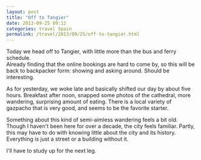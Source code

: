 ```yaml
---
layout: post
title: "Off to Tangier"
date: 2013-09-25 09:12
categories: travel Spain
permalink: /travel/2013/09/25/off-to-tangier.html
---
```


Today we head off to Tangier, with little more than the bus and ferry schedule.  
Already finding that the online bookings are hard to come by, so this will be 
back to backpacker form: showing and asking around. Should be interesting.  

As for yesterday, we woke late and basically shifted our day by about five hours. Breakfast after noon, snapped some photos of the cathedral, more wandering, surprising amount of eating. There is a local variety of gazpacho that is very good, and seems to be the favorite starter.

Something about this kind of semi-aimless wandering feels a bit old. Though I haven't been here for over a decade, the city feels familiar.  Partly, this may have to do with knowing little about the city and its history.  Everything is just a street or a building without it.  

I'll have to study up for the next leg.
